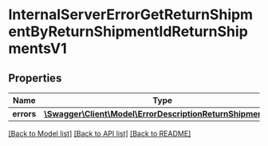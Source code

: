 # InternalServerErrorGetReturnShipmentByReturnShipmentIdReturnShipmentsV1

## Properties
Name | Type | Description | Notes
------------ | ------------- | ------------- | -------------
**errors** | [**\Swagger\Client\Model\ErrorDescriptionReturnShipmentsV1**](ErrorDescriptionReturnShipmentsV1.md) |  | [optional] 

[[Back to Model list]](../../README.md#documentation-for-models) [[Back to API list]](../../README.md#documentation-for-api-endpoints) [[Back to README]](../../README.md)

